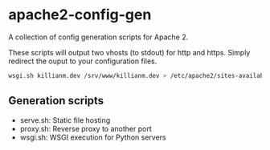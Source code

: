 # apache2-config-gen
A collection of config generation scripts for Apache 2.

These scripts will output two vhosts (to stdout) for http and https.
Simply redirect the ouput to your configuration files.
```sh
wsgi.sh killianm.dev /srv/www/killianm.dev > /etc/apache2/sites-available/killianm.dev.conf
```

## Generation scripts
- serve.sh: Static file hosting
- proxy.sh: Reverse proxy to another port
- wsgi.sh: WSGI execution for Python servers
